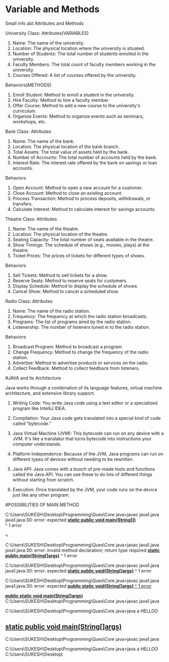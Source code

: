 # Variable and Methods
Small info abt Attributes and Methods

 University Class:
Attributes(VARIABLES)
1. Name: The name of the university.
2. Location: The physical location where the university is situated.
3. Number of Students: The total number of students enrolled in the university.
4. Faculty Members: The total count of faculty members working in the university.
5. Courses Offered: A list of courses offered by the university.

Behaviors(METHODS)
1. Enroll Student: Method to enroll a student in the university.
2. Hire Faculty: Method to hire a faculty member.
3. Offer Course: Method to add a new course to the university's curriculum.
4. Organize Events: Method to organize events such as seminars, workshops, etc.

Bank Class:
Attributes
1. Name: The name of the bank.
2. Location: The physical location of the bank branch.
3. Total Assets: The total value of assets held by the bank.
4. Number of Accounts: The total number of accounts held by the bank.
5. Interest Rate: The interest rate offered by the bank on savings or loan accounts.

Behaviors
1. Open Account: Method to open a new account for a customer.
2. Close Account: Method to close an existing account.
3. Process Transaction: Method to process deposits, withdrawals, or transfers.
4. Calculate Interest: Method to calculate interest for savings accounts.

Theatre Class:
Attributes
1. Name: The name of the theatre.
2. Location: The physical location of the theatre.
3. Seating Capacity: The total number of seats available in the theatre.
4. Show Timings: The schedule of shows (e.g., movies, plays) at the theatre.
5. Ticket Prices: The prices of tickets for different types of shows.

Behaviors
1. Sell Tickets: Method to sell tickets for a show.
2. Reserve Seats: Method to reserve seats for customers.
3. Display Schedule: Method to display the schedule of shows.
4. Cancel Show: Method to cancel a scheduled show.

 Radio Class:
Attributes
1. Name: The name of the radio station.
2. Frequency: The frequency at which the radio station broadcasts.
3. Programs: The list of programs aired by the radio station.
4. Listenership: The number of listeners tuned in to the radio station.

Behaviors
1. Broadcast Program: Method to broadcast a program.
2. Change Frequency: Method to change the frequency of the radio station.
3. Advertise: Method to advertise products or services on the radio.
4. Collect Feedback: Method to collect feedback from listeners.

#JAVA and its Architecture

Java works through a combination of its language features, virtual machine architecture, and extensive library support.

1. Writing Code: You write Java code using a text editor or a specialized program like IntelliJ IDEA.
  
2. Compilation: Your Java code gets translated into a special kind of code called "bytecode."
  
3. Java Virtual Machine (JVM): This bytecode can run on any device with a JVM. It's like a translator that turns bytecode into instructions your computer understands.
  
4. Platform Independence: Because of the JVM, Java programs can run on different types of devices without needing to be rewritten.
  
5. Java API: Java comes with a bunch of pre-made tools and functions called the Java API. You can use these to do lots of different things without starting from scratch.
  
6. Execution: Once translated by the JVM, your code runs on the device just like any other program.

#POSSIBILITIES OF MAIN METHOD

C:\Users\SUKESH\Desktop\Programming\Ques\Core java>javac java1.java
java1.java:30: error: <identifier> expected
      <ins>**static public void main(String[])**</ins>  
                                        ^
1 error

<


C:\Users\SUKESH\Desktop\Programming\Ques\Core java>javac java1.java
java1.java:30: error: invalid method declaration; return type required
       <ins>**static public main(String[]args)**</ins>
                      ^
1 error



C:\Users\SUKESH\Desktop\Programming\Ques\Core java>javac java1.java
java1.java:30: error: <identifier> expected
       <ins>**static public void(String[]args)**</ins>
                          ^
1 error



C:\Users\SUKESH\Desktop\Programming\Ques\Core java>javac java1.java
java1.java:30: error: <identifier> expected
        <ins>**public static void(String[]args)**<ins>
                           ^
1 error



<ins>**public static void main(String[]args)**</ins>
C:\Users\SUKESH\Desktop\Programming\Ques\Core java>javac java1.java

C:\Users\SUKESH\Desktop\Programming\Ques\Core java>java a
HELLOO



<ins>**static public void main(String[]args)**</ins>
---
C:\Users\SUKESH\Desktop\Programming\Ques\Core java>javac java1.java

C:\Users\SUKESH\Desktop\Programming\Ques\Core java>java a
HELLOO
C:\Users\SUKESH\Desktop\



